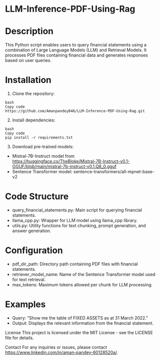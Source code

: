 # LLM-Inference-PDF-Using-Rag

# Description
This Python script enables users to query financial statements using a combination of Large Language Models (LLM) and Retrieval Models. It processes PDF files containing financial data and generates responses based on user queries.

# Installation
1. Clone the repository:
```
bash
Copy code
https://github.com/Amanpandey046/LLM-Inference-PDF-Using-Rag.git
```
2. Install dependencies:
```
bash
Copy code
pip install -r requirements.txt
```
3. Download pre-trained models:
* Mistral-7B-Instruct  model from https://huggingface.co/TheBloke/Mistral-7B-Instruct-v0.1-GGUF/blob/main/mistral-7b-instruct-v0.1.Q8_0.gguf
* Sentence Transformer model: sentence-transformers/all-mpnet-base-v2
  

# Code Structure
* query_financial_statements.py: Main script for querying financial statements.
* llama_cpp.py: Wrapper for LLM model using llama_cpp library.
* utils.py: Utility functions for text chunking, prompt generation, and answer generation.
  
# Configuration
* pdf_dir_path: Directory path containing PDF files with financial statements.
* retriever_model_name: Name of the Sentence Transformer model used for text retrieval.
* max_tokens: Maximum tokens allowed per chunk for LLM processing.
  
# Examples
* Query: "Show me the table of FIXED ASSETS as at 31 March 2022."
* Output: Displays the relevant information from the financial statement.
  
License
This project is licensed under the MIT License - see the LICENSE file for details.

Contact
For any inquiries or issues, please contact https://www.linkedin.com/in/aman-pandey-60128520a/.
